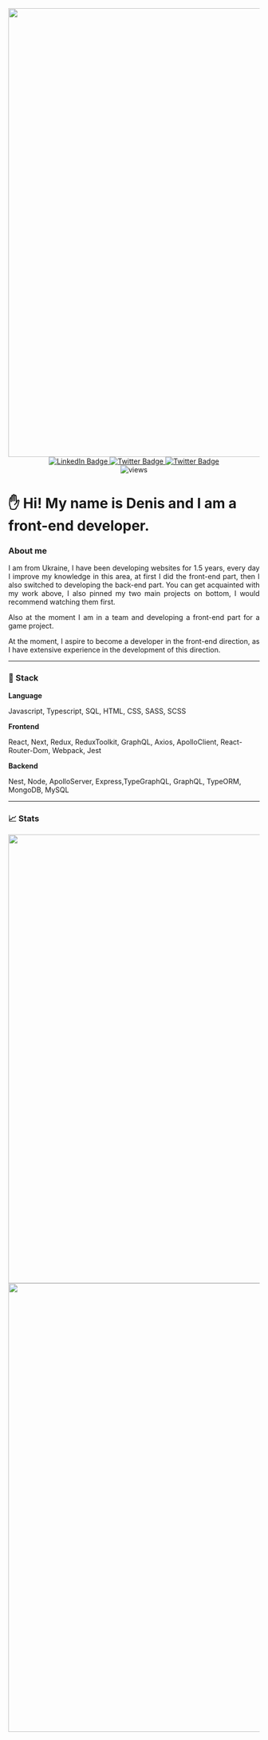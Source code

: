 <div id="header" align="center">  
<img src="https://media0.giphy.com/media/fsoCk5kgOcYMM/giphy.gif?cid=ecf05e47y38n06hvrnh496plj2n0uyfz01oo9fo07lsc2hu1&rid=giphy.gif&ct=g" width="900"/> 
</div>
<div id="badges" align="center">  
<a href="https://www.linkedin.com/in/sinedviper"> 
<img src="https://img.shields.io/badge/LinkedIn-blue?style=for-the-badge&logo=linkedin&logoColor=white" alt="LinkedIn Badge"/> 
</a> 
<a href="https://www.instagram.com/sinedviper"> 
<img src="https://img.shields.io/badge/Instagram-orange?style=for-the-badge&logo=instagram&logoColor=white" alt="Twitter Badge"/> 
</a>
<a href="https://www.t.me/sinedviper"> 
<img src="https://img.shields.io/badge/Telegram-purple?style=for-the-badge&logo=telegram&logoColor=white" alt="Twitter Badge"/> 
</a>
 </div>
 <div  align="center">
 <img src="https://komarev.com/ghpvc/?username=sinedviper&style=flat-square&color=orange" alt="views"/>
 </div>
 
# :raised_hand: Hi! My name is Denis and I am a front-end developer.

### About me
<p align="justify">I am from Ukraine, I have been developing websites for 1.5 years, every day I improve my knowledge in this area, at first I did the front-end part, then I also switched to developing the back-end part. You can get acquainted with my work above, I also pinned my two main projects on bottom, I would recommend watching them first.</p>
<p align="justify">Also at the moment I am in a team and developing a front-end part for a game project.</p>
<p align="justify" >At the moment, I aspire to become a developer in the front-end direction, as I have extensive experience in the development of this direction.</p>

---

### :floppy_disk: Stack
<div align="left" >
<p><strong>Language</strong></p>
<p>Javascript, Typescript, SQL, HTML, CSS, SASS, SCSS</p>
<p><strong>Frontend</strong></p>
<p>React, Next, Redux, ReduxToolkit, GraphQL, Axios, ApolloClient, React-Router-Dom, Webpack, Jest</p>
<p><strong>Backend</strong></p>
<p>Nest, Node, ApolloServer, Express,TypeGraphQL, GraphQL, TypeORM, MongoDB, MySQL</p>
</div>

---
### :chart_with_upwards_trend: Stats
<div align="center">
<img width="900px" src="https://github-readme-stats.vercel.app/api/top-langs/?username=sinedviper&layout=compact&theme=dark&hide_border=true" />
<img width="900px" src="http://github-readme-streak-stats.herokuapp.com?user=sinedviper&theme=dark&hide_border=true&border_radius=4" /></div>
